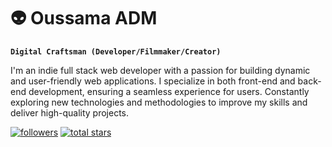 # 👽 Oussama ADM

**`Digital Craftsman (Developer/Filmmaker/Creator)`**

I'm an indie full stack web developer with a passion for building dynamic and user-friendly web applications. I specialize in both front-end and back-end development, ensuring a seamless experience for users. Constantly exploring new technologies and methodologies to improve my skills and deliver high-quality projects.

   <p align="left">
      <a href="https://github.com/o-adm?tab=followers">
         <img alt="followers" title="Follow me on Github" src="https://custom-icon-badges.demolab.com/github/followers/o-adm?color=236ad3&labelColor=1155ba&style=for-the-badge&logo=person-add&label=Follow&logoColor=white"/></a>
      <a href="https://github.com/o-adm?tab=repositories&sort=stargazers">
         <img alt="total stars" title="Total stars on GitHub" src="https://custom-icon-badges.demolab.com/github/stars/o-adm?color=55960c&style=for-the-badge&labelColor=488207&logo=star"/></a>
   </p>
